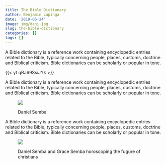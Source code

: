 ```yaml
---
title: The Bible Dictionary
author: Benjamin Lupinga
date: '2019-06-24'
image: img/dani.jpg
slug: the-bible-dictionary
categories: []
tags: []
---
```


A Bible dictionary is a reference work containing encyclopedic entries related to the Bible, typically concerning people, places, customs, doctrine and Biblical criticism. Bible dictionaries can be scholarly or popular in tone.


{{< yt qBJ69SsiJYk >}}

A Bible dictionary is a reference work containing encyclopedic entries related to the Bible, typically concerning people, places, customs, doctrine and Biblical criticism. Bible dictionaries can be scholarly or popular in tone.

<figure>
  <img src="/img/dani.jpg"  />
  <figcaption>
      <p>Daniel Semba</p>
  </figcaption>
</figure>

A Bible dictionary is a reference work containing encyclopedic entries related to the Bible, typically concerning people, places, customs, doctrine and Biblical criticism. Bible dictionaries can be scholarly or popular in tone.

<figure>
  <img src="/img/dani_nyaka.jpg"  />
  <figcaption>
      <p>Daniel Semba and Grace Semba horoscoping the fugure of christians</p>
  </figcaption>
</figure>



